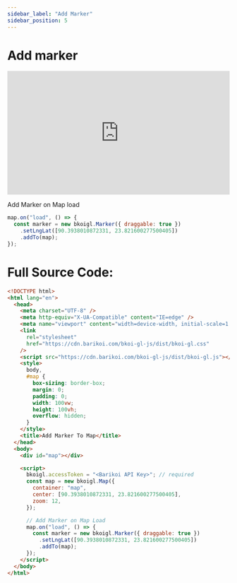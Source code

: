 ```yaml
---
sidebar_label: "Add Marker"
sidebar_position: 5
---
```


# Add marker

<iframe src="http://barikoi.com:8080/add-marker" width="100%" height="280px" frameborder="0" style={{border:"1px solid black"}} allowfullscreen></iframe>

Add Marker on Map load

```js
map.on("load", () => {
  const marker = new bkoigl.Marker({ draggable: true })
    .setLngLat([90.3938010872331, 23.821600277500405])
    .addTo(map);
});
```

# Full Source Code:

```html
<!DOCTYPE html>
<html lang="en">
  <head>
    <meta charset="UTF-8" />
    <meta http-equiv="X-UA-Compatible" content="IE=edge" />
    <meta name="viewport" content="width=device-width, initial-scale=1.0" />
    <link
      rel="stylesheet"
      href="https://cdn.barikoi.com/bkoi-gl-js/dist/bkoi-gl.css"
    />
    <script src="https://cdn.barikoi.com/bkoi-gl-js/dist/bkoi-gl.js"></script>
    <style>
      body,
      #map {
        box-sizing: border-box;
        margin: 0;
        padding: 0;
        width: 100vw;
        height: 100vh;
        overflow: hidden;
      }
    </style>
    <title>Add Marker To Map</title>
  </head>
  <body>
    <div id="map"></div>

    <script>
      bkoigl.accessToken = "<Barikoi API Key>"; // required
      const map = new bkoigl.Map({
        container: "map",
        center: [90.3938010872331, 23.821600277500405],
        zoom: 12,
      });

      // Add Marker on Map Load
      map.on("load", () => {
        const marker = new bkoigl.Marker({ draggable: true })
          .setLngLat([90.3938010872331, 23.821600277500405])
          .addTo(map);
      });
    </script>
  </body>
</html>
```
